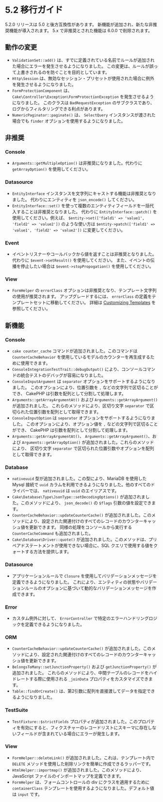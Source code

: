# 5.2 移行ガイド

5.2.0 リリースは 5.0 と後方互換性があります。
新機能が追加され、新たな非推奨機能が導入されます。
5.x で非推奨とされた機能は 6.0.0 で削除されます。

## 動作の変更

- `ValidationSet::add()` は、すでに定義されている名前でルールが追加された場合にエラーを発生させるようになりました。
  この変更は、ルールが誤って上書きされるのを防ぐことを目的としています。
- `Http\Session` は、無効なセッション・プリセットが使用された場合に例外を発生させるようになりました。
- `FormProtectionComponent` は、 `Cake\Controller\Exception\FormProtectionException` を発生させるようになりました。
  このクラスは `BadRequestException` のサブクラスであり、ログからフィルタリングできる利点があります。
- `NumericPaginator::paginate()` は、 `SelectQuery` インスタンスが渡された場合でも `finder` オプションを使用するようになりました。

## 非推奨

### Console

- `Arguments::getMultipleOption()` は非推奨になりました。代わりに `getArrayOption()` を使用してください。

### Datasource

- `EntityInterface` インスタンスを文字列にキャストする機能は非推奨となりました。
  代わりにエンティティを `json_encode()` してください。
- `EntityInterface::set()` を使って複数のエンティティフィールドを一括代入することは非推奨となりました。
  代わりに `EntityInterface::patch()` を使用してください。例えば、
  `$entity->set(['field1' => 'value1', 'field2' => 'value2'])` のような使い方は
  `$entity->patch(['field1' => 'value1', 'field2' => 'value2'])` に変更してください。

### Event

- イベントリスナーやコールバックから値を返すことは非推奨となりました。代わりに `$event->setResult()` を使用してください。
  また、イベントの伝播を停止したい場合は `$event->stopPropogation()` を使用してください。

### View

- `FormHelper` の `errorClass` オプションは非推奨となり、テンプレート文字列の使用が推奨されます。
  アップグレードするには、 `errorClass` の定義をテンプレートセットに移動してください。
  詳細は [Customizing Templates](../views/helpers/form#customizing-templates) を参照してください。

## 新機能

### Console

- `cake counter_cache` コマンドが追加されました。このコマンドは `CounterCacheBehavior` を使用しているモデルのカウンターを再生成するために使用できます。
- `ConsoleIntegrationTestTrait::debugOutput()` により、コンソールコマンドの統合テストのデバッグが容易になりました。
- `ConsoleInputArgument` は `separator` オプションをサポートするようになりました。
  このオプションにより、位置引数を `,` などの文字列で区切ることができ、
  CakePHP は引数を配列として分割して処理します。
- `Arguments::getArrayArgumentAt()` および `Arguments::getArrayArgument()` が追加されました。
  これらのメソッドにより、区切り文字 `separator` で区切られた位置引数を配列として取得できます。
- `ConsoleInputOption` は `separator` オプションをサポートするようになりました。
  このオプションにより、オプション値を `,` などの文字列で区切ることができ、
  CakePHP は引数を配列として分割して処理します。
- `Arguments::getArrayArgumentAt()`、 `Arguments::getArrayArgument()`、および
  `Arguments::getArrayOption()` が追加されました。これらのメソッドにより、
  区切り文字 `separator` で区切られた位置引数やオプションを配列として取得できます。

### Database

- `nativeuuid` 型が追加されました。この型により、MariaDB を使用した Mysql 接続で `uuid` カラムを利用できるようになりました。他のすべてのドライバーでは、 `nativeuuid` は `uuid` のエイリアスです。
- `Cake\Database\Type\JsonType::setDecodingOptions()` が追加されました。このメソッドにより、 `json_decode()` の `$flags` 引数の値を設定できます。
- `CounterCacheBehavior::updateCounterCache()` が追加されました。このメソッドにより、設定された関連付けのすべてのレコードのカウンターキャッシュ値を更新できます。
  同様の処理をコンソールから実行する `CounterCacheCommand` も追加されました。
- `Cake\Database\Driver::quote()` が追加されました。このメソッドは、プリペアドステートメントが使用できない場合に、SQL クエリで使用する値をクォートする方法を提供します。

### Datasource

- アプリケーションルールで `Closure` を使用してバリデーションメッセージを定義できるようになりました。
  これにより、エンティティの状態やバリデーションルールのオプションに基づいて動的なバリデーションメッセージを作成できます。

### Error

- カスタム例外に対して、 `ErrorController` で特定のエラーハンドリングロジックを定義できるようになりました。

### ORM

- `CounterCacheBehavior::updateCounterCache()` が追加されました。このメソッドにより、設定された関連付けのすべてのレコードのカウンターキャッシュ値を更新できます。
- `BelongsToMany::setJunctionProperty()` および `getJunctionProperty()` が追加されました。
  これらのメソッドにより、中間テーブルのレコードをハイドレートする際に使用される `_joinData` プロパティをカスタマイズできます。
- `Table::findOrCreate()` は、第2引数に配列を直接渡してデータを指定できるようになりました。

### TestSuite

- `TestFixture::$strictFields` プロパティが追加されました。このプロパティを有効にすると、フィクスチャーのレコードリストにスキーマに存在しないフィールドが含まれている場合にエラーが発生します。

### View

- `FormHelper::deleteLink()` が追加されました。これは、テンプレート内で `DELETE` メソッドを使用した削除リンクを簡単に作成できるラッパーです。
- `HtmlHelper::importmap()` が追加されました。このメソッドにより、JavaScript ファイルのインポートマップを定義できます。
- `FormHelper` は、フォームコントロールの div にクラスを適用するために `containerClass` テンプレートを使用するようになりました。デフォルト値は `input` です。
